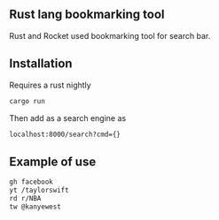 ## Rust lang bookmarking tool
Rust and Rocket used bookmarking tool for search bar.
## Installation
Requires a rust nightly
```sh
cargo run
```
Then add as a search engine as
```sh
localhost:8000/search?cmd={}
```

## Example of use 

```sh
gh facebook
yt /taylorswift
rd r/NBA
tw @kanyewest
```
